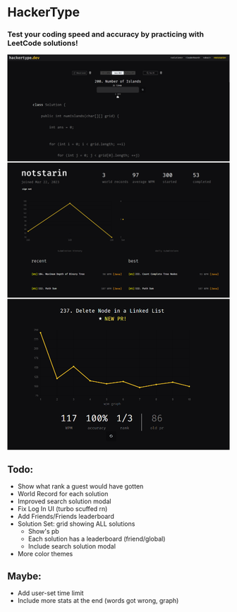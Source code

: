 # HackerType

### Test your coding speed and accuracy by practicing with LeetCode solutions!

![Screenshot](/client/public/hackertypewithbigbro.png)
![Screenshot](/client/public/profilepage.png)
![Screenshot](/client/public/wpmgraph.png)

## Todo:

- Show what rank a guest would have gotten
- World Record for each solution
- Improved search solution modal
- Fix Log In UI (turbo scuffed rn)
- Add Friends/Friends leaderboard
- Solution Set: grid showing ALL solutions
  - Show's pb
  - Each solution has a leaderboard (friend/global)
  - Include search solution modal
- More color themes

## Maybe:

- Add user-set time limit
- Include more stats at the end (words got wrong, graph)
